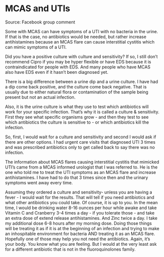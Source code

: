 <!--
source: facebook-group-comment
tags: mast-cell-activation-syndrome urinary-tract-infection
-->

# MCAS and UTIs

Source: Facebook group comment

Some with MCAS can have symptoms of a UTI with no bacteria in the urine. If that
is the case, no antibiotics would be needed, but rather increase antihistamines
because an MCAS flare can cause interstitial cystitis which can mimic symptoms
of a UTI. 

Did you have a positive culture with culture and sensitivity? If so, I still
don’t recommend Cipro if you may be hyper flexible or have EDS because it is
contraindicated for people with EDS. And many people who have MCAS also have EDS
even if it hasn’t been diagnosed yet. 

There is a big difference between a urine dip and a urine culture. I have had a
dip come back positive, and the culture come back negative. That is usually due
to either natural flora or contamination of the sample being present but not an
actual infection.

Also, it is the urine culture is what they use to test which antibiotics will
work for your specific infection. That’s why it is called a culture &
sensitivity. First they see what specific organisms grow - and then they test to
see which antibiotics the culture is sensitive to - or which antibiotics kill
the infection.

So, first, I would wait for a culture and sensitivity and second I would ask if
there are other options. I had urgent care visits that diagnosed UTI 3 times and
was prescribed antibiotics only to get called back to say there was no
infection. 

The information about MCAS flares causing interstitial cystitis that
mimicked UTI’s came from a MCAS informed urologist that I was referred to. He is
the one who told me to treat the UTI symptoms as an MCAS flare and increase
antihistamines. I have had to do that 3 times since then and the urinary
symptoms went away every time.

Assuming they ordered a culture and sensitivity- unless you are having a fever -
I would wait for the results. That will tell if you need antibiotics and what
other antibiotics you could take. Of course, it is up to you. In the mean time,
I would be drinking water 8-16 ounces per hour while awake and take Vitamin C
and Cranberry 3-4 times a day - if you tolerate those - and take an extra dose
of extend release antihistamines. And Zinc twice a day. I take my additional
dose 6-8 hours after my morning dose. Doing those things will be treating it as
if it is at the beginning of an infection and trying to make an inhospitable
environment for bacteria AND treating it as an MCAS flare. Hopefully one of
those may help you not need the antibiotics. Again, it’s your body. You know
what you are feeling. But I would at the very least ask for a different
antibiotic that is not in the fluoroquinolones family.